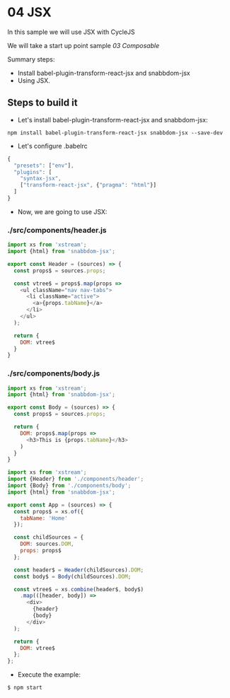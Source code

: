 # 04 JSX

In this sample we will use JSX with CycleJS

We will take a start up point sample _03 Composable_

Summary steps:

- Install babel-plugin-transform-react-jsx and snabbdom-jsx
- Using JSX.

## Steps to build it

- Let's install babel-plugin-transform-react-jsx and snabbdom-jsx:

````
npm install babel-plugin-transform-react-jsx snabbdom-jsx --save-dev
````

- Let's configure .babelrc

```javascript
{
  "presets": ["env"],
  "plugins": [
    "syntax-jsx",
    ["transform-react-jsx", {"pragma": "html"}]
  ]
}
```

- Now, we are going to use JSX:

### ./src/components/header.js

```javascript
import xs from 'xstream';
import {html} from 'snabbdom-jsx';

export const Header = (sources) => {
  const props$ = sources.props;

  const vtree$ = props$.map(props =>
    <ul className="nav nav-tabs">
      <li className="active">
        <a>{props.tabName}</a>
      </li>
    </ul>
  );

  return {
    DOM: vtree$
  }
}
```

### ./src/components/body.js

```javascript
import xs from 'xstream';
import {html} from 'snabbdom-jsx';

export const Body = (sources) => {
  const props$ = sources.props;

  return {
    DOM: props$.map(props =>
      <h3>This is {props.tabName}</h3>
    )
  }
}

```


```javascript
import xs from 'xstream';
import {Header} from './components/header';
import {Body} from './components/body';
import {html} from 'snabbdom-jsx';

export const App = (sources) => {
  const props$ = xs.of({
    tabName: 'Home'
  });

  const childSources = {
    DOM: sources.DOM,
    props: props$
  };

  const header$ = Header(childSources).DOM;
  const body$ = Body(childSources).DOM;

  const vtree$ = xs.combine(header$, body$)
    .map(([header, body]) =>
      <div>
        {header}
        {body}
      </div>
  );

  return {
    DOM: vtree$
  };
};

```

- Execute the example:

 ```bash
 $ npm start
 ```
